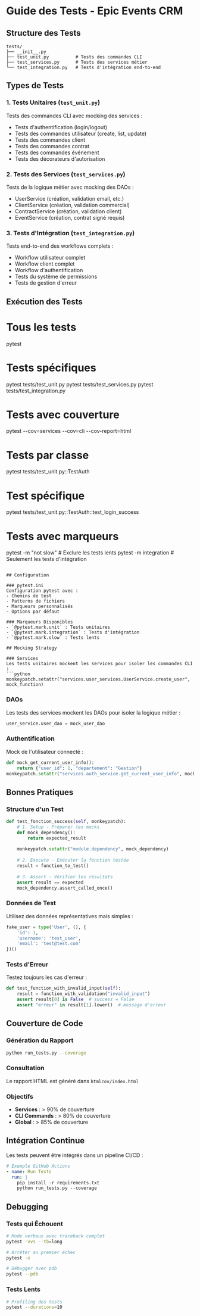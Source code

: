 # Guide des Tests - Epic Events CRM

## Structure des Tests

```
tests/
├── __init__.py
├── test_unit.py          # Tests des commandes CLI
├── test_services.py      # Tests des services métier
└── test_integration.py   # Tests d'intégration end-to-end
```

## Types de Tests

### 1. Tests Unitaires (`test_unit.py`)
Tests des commandes CLI avec mocking des services :
- Tests d'authentification (login/logout)
- Tests des commandes utilisateur (create, list, update)
- Tests des commandes client
- Tests des commandes contrat
- Tests des commandes événement
- Tests des décorateurs d'autorisation

### 2. Tests des Services (`test_services.py`)
Tests de la logique métier avec mocking des DAOs :
- UserService (création, validation email, etc.)
- ClientService (création, validation commercial)
- ContractService (création, validation client)
- EventService (création, contrat signé requis)

### 3. Tests d'Intégration (`test_integration.py`)
Tests end-to-end des workflows complets :
- Workflow utilisateur complet
- Workflow client complet
- Workflow d'authentification
- Tests du système de permissions
- Tests de gestion d'erreur

## Exécution des Tests

# Tous les tests
pytest

# Tests spécifiques
pytest tests/test_unit.py
pytest tests/test_services.py
pytest tests/test_integration.py

# Tests avec couverture
pytest --cov=services --cov=cli --cov-report=html

# Tests par classe
pytest tests/test_unit.py::TestAuth

# Test spécifique
pytest tests/test_unit.py::TestAuth::test_login_success

# Tests avec marqueurs
pytest -m "not slow"  # Exclure les tests lents
pytest -m integration  # Seulement les tests d'intégration
```

## Configuration

### pytest.ini
Configuration pytest avec :
- Chemins de test
- Patterns de fichiers
- Marqueurs personnalisés
- Options par défaut

### Marqueurs Disponibles
- `@pytest.mark.unit` : Tests unitaires
- `@pytest.mark.integration` : Tests d'intégration
- `@pytest.mark.slow` : Tests lents

## Mocking Strategy

### Services
Les tests unitaires mockent les services pour isoler les commandes CLI :
```python
monkeypatch.setattr("services.user_services.UserService.create_user", mock_function)
```

### DAOs
Les tests des services mockent les DAOs pour isoler la logique métier :
```python
user_service.user_dao = mock_user_dao
```

### Authentification
Mock de l'utilisateur connecté :
```python
def mock_get_current_user_info():
    return {"user_id": 1, "departement": "Gestion"}
monkeypatch.setattr("services.auth_service.get_current_user_info", mock_get_current_user_info)
```

## Bonnes Pratiques

### Structure d'un Test
```python
def test_fonction_success(self, monkeypatch):
    # 1. Setup - Préparer les mocks
    def mock_dependency():
        return expected_result
    
    monkeypatch.setattr("module.dependency", mock_dependency)
    
    # 2. Execute - Exécuter la fonction testée
    result = function_to_test()
    
    # 3. Assert - Vérifier les résultats
    assert result == expected
    mock_dependency.assert_called_once()
```

### Données de Test
Utilisez des données représentatives mais simples :
```python
fake_user = type('User', (), {
    'id': 1,
    'username': 'test_user',
    'email': 'test@test.com'
})()
```

### Tests d'Erreur
Testez toujours les cas d'erreur :
```python
def test_function_with_invalid_input(self):
    result = function_with_validation("invalid_input")
    assert result[0] is False  # success = False
    assert "erreur" in result[1].lower()  # message d'erreur
```

## Couverture de Code

### Génération du Rapport
```bash
python run_tests.py --coverage
```

### Consultation
Le rapport HTML est généré dans `htmlcov/index.html`

### Objectifs
- **Services** : > 90% de couverture
- **CLI Commands** : > 80% de couverture
- **Global** : > 85% de couverture

## Intégration Continue

Les tests peuvent être intégrés dans un pipeline CI/CD :
```yaml
# Exemple GitHub Actions
- name: Run Tests
  run: |
    pip install -r requirements.txt
    python run_tests.py --coverage
```

## Debugging

### Tests qui Échouent
```bash
# Mode verbeux avec traceback complet
pytest -vvs --tb=long

# Arrêter au premier échec
pytest -x

# Débugger avec pdb
pytest --pdb
```

### Tests Lents
```bash
# Profiling des tests
pytest --durations=10
```
